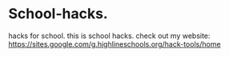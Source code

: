 # School-hacks.
hacks for school.
this is school hacks.
check out my website:   https://sites.google.com/g.highlineschools.org/hack-tools/home
